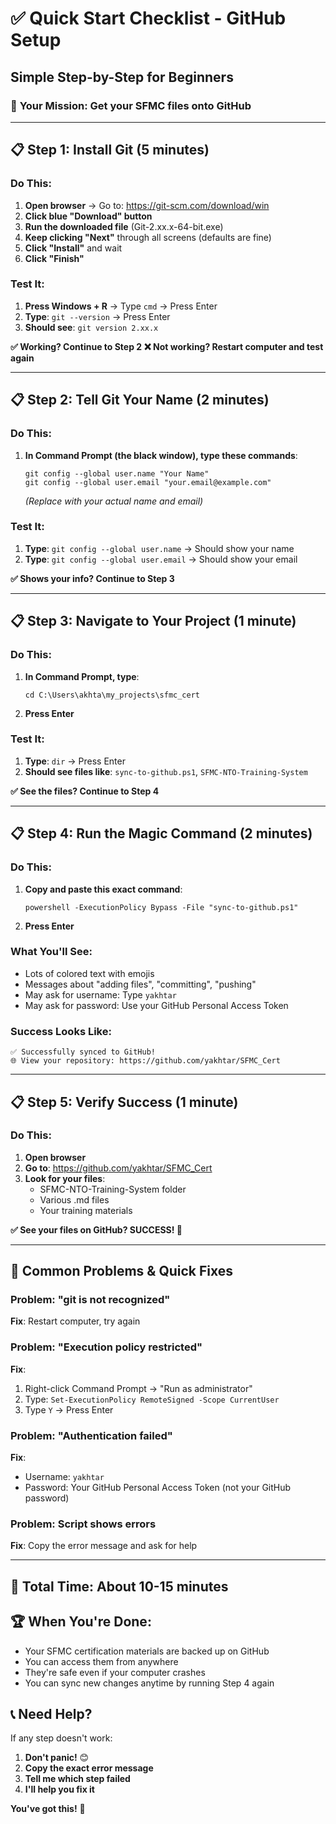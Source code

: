 # ✅ Quick Start Checklist - GitHub Setup
## Simple Step-by-Step for Beginners

### 🎯 **Your Mission**: Get your SFMC files onto GitHub

---

## 📋 **Step 1: Install Git (5 minutes)**

### **Do This:**
1. **Open browser** → Go to: https://git-scm.com/download/win
2. **Click blue "Download" button**
3. **Run the downloaded file** (Git-2.xx.x-64-bit.exe)
4. **Keep clicking "Next"** through all screens (defaults are fine)
5. **Click "Install"** and wait
6. **Click "Finish"**

### **Test It:**
1. **Press Windows + R** → Type `cmd` → Press Enter
2. **Type**: `git --version` → Press Enter
3. **Should see**: `git version 2.xx.x`

**✅ Working? Continue to Step 2**
**❌ Not working? Restart computer and test again**

---

## 📋 **Step 2: Tell Git Your Name (2 minutes)**

### **Do This:**
1. **In Command Prompt (the black window), type these commands**:
   ```
   git config --global user.name "Your Name"
   git config --global user.email "your.email@example.com"
   ```
   *(Replace with your actual name and email)*

### **Test It:**
1. **Type**: `git config --global user.name` → Should show your name
2. **Type**: `git config --global user.email` → Should show your email

**✅ Shows your info? Continue to Step 3**

---

## 📋 **Step 3: Navigate to Your Project (1 minute)**

### **Do This:**
1. **In Command Prompt, type**:
   ```
   cd C:\Users\akhta\my_projects\sfmc_cert
   ```
2. **Press Enter**

### **Test It:**
1. **Type**: `dir` → Press Enter
2. **Should see files like**: `sync-to-github.ps1`, `SFMC-NTO-Training-System`

**✅ See the files? Continue to Step 4**

---

## 📋 **Step 4: Run the Magic Command (2 minutes)**

### **Do This:**
1. **Copy and paste this exact command**:
   ```
   powershell -ExecutionPolicy Bypass -File "sync-to-github.ps1"
   ```
2. **Press Enter**

### **What You'll See:**
- Lots of colored text with emojis
- Messages about "adding files", "committing", "pushing"
- May ask for username: Type `yakhtar`
- May ask for password: Use your GitHub Personal Access Token

### **Success Looks Like:**
```
✅ Successfully synced to GitHub!
🌐 View your repository: https://github.com/yakhtar/SFMC_Cert
```

---

## 📋 **Step 5: Verify Success (1 minute)**

### **Do This:**
1. **Open browser**
2. **Go to**: https://github.com/yakhtar/SFMC_Cert
3. **Look for your files**:
   - SFMC-NTO-Training-System folder
   - Various .md files
   - Your training materials

**✅ See your files on GitHub? SUCCESS! 🎉**

---

## 🚨 **Common Problems & Quick Fixes**

### **Problem**: "git is not recognized"
**Fix**: Restart computer, try again

### **Problem**: "Execution policy restricted"  
**Fix**: 
1. Right-click Command Prompt → "Run as administrator"
2. Type: `Set-ExecutionPolicy RemoteSigned -Scope CurrentUser`
3. Type `Y` → Press Enter

### **Problem**: "Authentication failed"
**Fix**: 
- Username: `yakhtar`
- Password: Your GitHub Personal Access Token (not your GitHub password)

### **Problem**: Script shows errors
**Fix**: Copy the error message and ask for help

---

## 🎯 **Total Time**: About 10-15 minutes

## 🏆 **When You're Done**:
- Your SFMC certification materials are backed up on GitHub
- You can access them from anywhere
- They're safe even if your computer crashes
- You can sync new changes anytime by running Step 4 again

## 📞 **Need Help?**
If any step doesn't work:
1. **Don't panic!** 😊
2. **Copy the exact error message**
3. **Tell me which step failed**
4. **I'll help you fix it**

**You've got this!** 💪